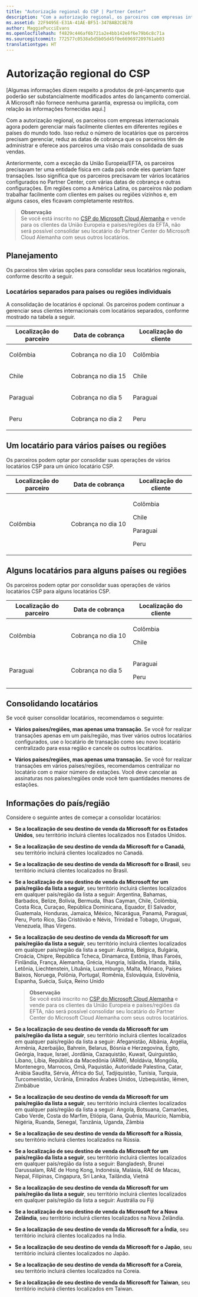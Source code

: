 ```yaml
---
title: "Autorização regional do CSP | Partner Center"
description: "Com a autorização regional, os parceiros com empresas internacionais agora podem gerenciar mais facilmente clientes em diferentes regiões e países do mundo todo."
ms.assetid: 22F9495E-E31A-41AE-BF51-3478AB2C8E78
author: MaggiePucciEvans
ms.openlocfilehash: f4829c446af6b721a2e4bb142e6f6e79b6c8c71a
ms.sourcegitcommit: 772577c0538a5d5b05d45f0e669697209761ab03
translationtype: HT
---
```

# <a name="csp-regional-authorization"></a>Autorização regional do CSP


\[Algumas informações dizem respeito a produtos de pré-lançamento que poderão ser substancialmente modificados antes do lançamento comercial. A Microsoft não fornece nenhuma garantia, expressa ou implícita, com relação às informações fornecidas aqui.\]

Com a autorização regional, os parceiros com empresas internacionais agora podem gerenciar mais facilmente clientes em diferentes regiões e países do mundo todo. Isso reduz o número de locatários que os parceiros precisam gerenciar, reduz as datas de cobrança que os parceiros têm de administrar e oferece aos parceiros uma visão mais consolidada de suas vendas.

Anteriormente, com a exceção da União Europeia/EFTA, os parceiros precisavam ter uma entidade física em cada país onde eles queriam fazer transações. Isso significa que os parceiros precisavam ter vários locatários configurados no Partner Center, com várias datas de cobrança e outras configurações. Em regiões como a América Latina, os parceiros não podiam trabalhar facilmente com clientes em países ou regiões vizinhos e, em alguns casos, eles ficavam completamente restritos.

>**Observação**<br> Se você está inscrito no [CSP do Microsoft Cloud Alemanha](partner-center-for-microsoft-cloud-germany.md) e vende para os clientes da União Europeia e países/regiões da EFTA, não será possível consolidar seu locatário do Partner Center do Microsoft Cloud Alemanha com seus outros locatários.  

## <a name="planning"></a>Planejamento

Os parceiros têm várias opções para consolidar seus locatários regionais, conforme descrito a seguir.

### <a name="separate-tenants-for-single-regions-or-countries"></a>Locatários separados para países ou regiões individuais

A consolidação de locatários é opcional. Os parceiros podem continuar a gerenciar seus clientes internacionais com locatários separados, conforme mostrado na tabela a seguir.

<table>
<colgroup>
<col width="33%" />
<col width="33%" />
<col width="33%" />
</colgroup>
<thead>
<tr class="header">
<th>Localização do parceiro</th>
<th>Data de cobrança</th>
<th>Localização do cliente</th>
</tr>
</thead>
<tbody>
<tr class="odd">
<td><p>Colômbia</p></td>
<td><p>Cobrança no dia 10</p></td>
<td><p>Colômbia</p></td>
</tr>
<tr class="even">
<td><p>Chile</p></td>
<td><p>Cobrança no dia 15</p></td>
<td><p>Chile</p></td>
</tr>
<tr class="odd">
<td><p>Paraguai</p></td>
<td><p>Cobrança no dia 5</p></td>
<td><p>Paraguai</p></td>
</tr>
<tr class="even">
<td><p>Peru</p></td>
<td><p>Cobrança no dia 2</p></td>
<td><p>Peru</p></td>
</tr>
</tbody>
</table>

 

## <a name="one-tenant-for-multiple-regions-or-countries"></a>Um locatário para vários países ou regiões


Os parceiros podem optar por consolidar suas operações de vários locatários CSP para um único locatário CSP.

<table>
<colgroup>
<col width="33%" />
<col width="33%" />
<col width="33%" />
</colgroup>
<thead>
<tr class="header">
<th>Localização do parceiro</th>
<th>Data de cobrança</th>
<th>Localização do cliente</th>
</tr>
</thead>
<tbody>
<tr class="odd">
<td><p>Colômbia</p></td>
<td><p>Cobrança no dia 10</p></td>
<td><p>Colômbia</p>
<p>Chile</p>
<p>Paraguai</p>
<p>Peru</p></td>
</tr>
</tbody>
</table>

 

## <a name="some-tenants-for-some-regions-or-countries"></a>Alguns locatários para alguns países ou regiões


Os parceiros podem optar por consolidar suas operações de vários locatários CSP para alguns locatários CSP.

<table>
<colgroup>
<col width="33%" />
<col width="33%" />
<col width="33%" />
</colgroup>
<thead>
<tr class="header">
<th>Localização do parceiro</th>
<th>Data de cobrança</th>
<th>Localização do cliente</th>
</tr>
</thead>
<tbody>
<tr class="odd">
<td><p>Colômbia</p></td>
<td><p>Cobrança no dia 10</p></td>
<td><p>Colômbia</p>
<p>Chile</p></td>
</tr>
<tr class="even">
<td><p>Paraguai</p></td>
<td><p>Cobrança no dia 5</p></td>
<td><p>Paraguai</p>
<p>Peru</p></td>
</tr>
</tbody>
</table>

 

## <a name="consolidating-tenants"></a>Consolidando locatários


Se você quiser consolidar locatários, recomendamos o seguinte:

-   **Vários países/regiões, mas apenas uma transação**. Se você for realizar transações apenas em um país/região, mas tiver vários outros locatários configurados, use o locatário de transação como seu novo locatário centralizado para essa região e cancele os outros locatários.

-   **Vários países/regiões, mas apenas uma transação.** Se você for realizar transações em vários países/regiões, recomendamos centralizar no locatário com o maior número de estações. Você deve cancelar as assinaturas nos países/regiões onde você tem quantidades menores de estações.


## <a name="countryregion-information"></a>Informações do país/região


Considere o seguinte antes de começar a consolidar locatários:

-   **Se a localização de seu destino de venda da Microsoft for os Estados Unidos**, seu território incluirá clientes localizados nos Estados Unidos.

-   **Se a localização de seu destino de venda da Microsoft for o Canadá**, seu território incluirá clientes localizados no Canadá.

-   **Se a localização de seu destino de venda da Microsoft for o Brasil**, seu território incluirá clientes localizados no Brasil.

-   **Se a localização de seu destino de venda da Microsoft for um país/região da lista a seguir**, seu território incluirá clientes localizados em qualquer país/região da lista a seguir: Argentina, Bahamas, Barbados, Belize, Bolívia, Bermuda, Ilhas Cayman, Chile, Colômbia, Costa Rica, Curaçao, República Dominicana, Equador, El Salvador, Guatemala, Honduras, Jamaica, México, Nicarágua, Panamá, Paraguai, Peru, Porto Rico, São Cristóvão e Névis, Trinidad e Tobago, Uruguai, Venezuela, Ilhas Virgens.

-   **Se a localização de seu destino de venda da Microsoft for um país/região da lista a seguir**, seu território incluirá clientes localizados em qualquer país/região da lista a seguir: Áustria, Bélgica, Bulgária, Croácia, Chipre, República Tcheca, Dinamarca, Estônia, Ilhas Faroés, Finlândia, França, Alemanha, Grécia, Hungria, Islândia, Irlanda, Itália, Letônia, Liechtenstein, Lituânia, Luxemburgo, Malta, Mônaco, Países Baixos, Noruega, Polônia, Portugal, Romênia, Eslováquia, Eslovênia, Espanha, Suécia, Suíça, Reino Unido

    >**Observação**<br> Se você está inscrito no [CSP do Microsoft Cloud Alemanha](partner-center-for-microsoft-cloud-germany.md) e vende para os clientes da União Europeia e países/regiões da EFTA, não será possível consolidar seu locatário do Partner Center do Microsoft Cloud Alemanha com seus outros locatários.  


-   **Se a localização de seu destino de venda da Microsoft for um país/região da lista a seguir**, seu território incluirá clientes localizados em qualquer país/região da lista a seguir: Afeganistão, Albânia, Argélia, Armênia, Azerbaijão, Bahrein, Belarus, Bósnia e Herzegovina, Egito, Geórgia, Iraque, Israel, Jordânia, Cazaquistão, Kuwait, Quirguistão, Líbano, Líbia, República da Macedônia (ARIM), Moldávia, Mongólia, Montenegro, Marrocos, Omã, Paquistão, Autoridade Palestina, Catar, Arábia Saudita, Sérvia, África do Sul, Tadjiquistão, Tunísia, Turquia, Turcomenistão, Ucrânia, Emirados Árabes Unidos, Uzbequistão, Iêmen, Zimbábue

-   **Se a localização de seu destino de venda da Microsoft for um país/região da lista a seguir**, seu território incluirá clientes localizados em qualquer país/região da lista a seguir: Angola, Botsuana, Camarões, Cabo Verde, Costa do Marfim, Etiópia, Gana, Quênia, Maurício, Namíbia, Nigéria, Ruanda, Senegal, Tanzânia, Uganda, Zâmbia

-   **Se a localização de seu destino de venda da Microsoft for a Rússia**, seu território incluirá clientes localizados na Rússia.

-   **Se a localização de seu destino de venda da Microsoft for um país/região da lista a seguir**, seu território incluirá clientes localizados em qualquer país/região da lista a seguir: Bangladesh, Brunei Darussalam, RAE de Hong Kong, Indonésia, Malásia, RAE de Macau, Nepal, Filipinas, Cingapura, Sri Lanka, Tailândia, Vietnã

-   **Se a localização de seu destino de venda da Microsoft for um país/região da lista a seguir**, seu território incluirá clientes localizados em qualquer país/região da lista a seguir: Austrália ou Fiji

-   **Se a localização de seu destino de venda da Microsoft for a Nova Zelândia**, seu território incluirá clientes localizados na Nova Zelândia.

-   **Se a localização de seu destino de venda da Microsoft for a Índia**, seu território incluirá clientes localizados na Índia.

-   **Se a localização de seu destino de venda da Microsoft for o Japão**, seu território incluirá clientes localizados no Japão.

-   **Se a localização de seu destino de venda da Microsoft for a Coreia**, seu território incluirá clientes localizados na Coreia.

-   **Se a localização de seu destino de venda da Microsoft for Taiwan**, seu território incluirá clientes localizados em Taiwan.

 

 



